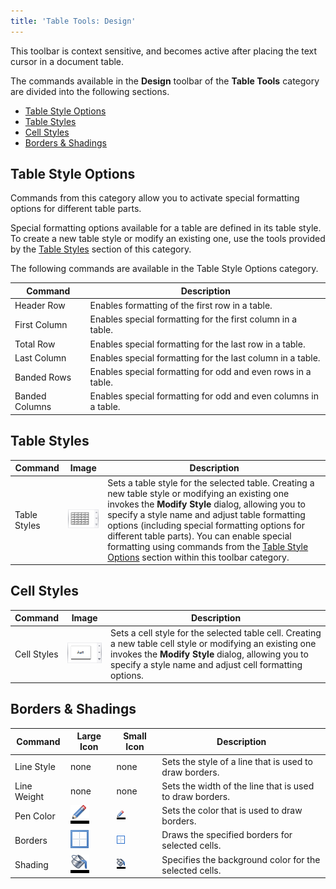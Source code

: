 ```yaml
---
title: 'Table Tools: Design'
---
```

This toolbar is context sensitive, and becomes active after placing the text cursor in a document table.

The commands available in the **Design** toolbar of the **Table Tools** category are divided into the following sections.
* [Table Style Options](#tablestyleoptions)
* [Table Styles](#tablestyles)
* [Cell Styles](#tablecellstyles)
* [Borders &amp; Shadings](#bordersshadings)

## <a name="tablestyleoptions"/>Table Style Options
Commands from this category allow you to activate special formatting options for different table parts.

Special formatting options available for a table are defined in its table style. To create a new table style or modify an existing one, use the tools provided by the [Table Styles](#tablestyles) section of this category.

The following commands are available in the Table Style Options category.

| Command | Description |
|---|---|
| Header Row | Enables formatting of the first row in a table. |
| First Column | Enables special formatting for the first column in a table. |
| Total Row | Enables special formatting for the last row in a table. |
| Last Column | Enables special formatting for the last column in a table. |
| Banded Rows | Enables special formatting for odd and even rows in a table. |
| Banded Columns | Enables special formatting for odd and even columns in a table. |

## <a name="tablestyles"/>Table Styles
| Command | Image | Description |
|---|---|---|
| Table Styles | ![table-styles](../../../../images/Img20608.png) | Sets a table style for the selected table. Creating a new table style or modifying an existing one invokes the **Modify Style** dialog, allowing you to specify a style name and adjust table formatting options (including special formatting options for different table parts). You can enable special formatting using commands from the [Table Style Options](#tablestyleoptions) section within this toolbar category. |

## <a name="tablecellstyles"/>Cell Styles
| Command | Image | Description |
|---|---|---|
| Cell Styles | ![table-cell-styles](../../../../images/Img20607.png) | Sets a cell style for the selected table cell. Creating a new table cell style or modifying an existing one invokes the **Modify Style** dialog, allowing you to specify a style name and adjust cell formatting options. |

## <a name="bordersshadings"/>Borders &amp; Shadings
| Command | Large Icon | Small Icon | Description |
|---|---|---|---|
| Line Style | none | none | Sets the style of a line that is used to draw borders. |
| Line Weight | none | none | Sets the width of the line that is used to draw borders. |
| Pen Color | ![icon-toolbar-table-tools-design-pen-color](../../../../images/Img20615.png) | ![icon-small-toolbar-table-tools-design-pen-color](../../../../images/Img20628.png) | Sets the color that is used to draw borders. |
| Borders | ![icon-toolbar-table-tools-design-borders](../../../../images/Img20611.png) | ![icon-small-toolbar-table-tools-design-borders](../../../../images/Img20625.png) | Draws the specified borders for selected cells. |
| Shading | ![icon-toolbar-table-tools-design-shading](../../../../images/Img20619.png) | ![icon-small-toolbar-table-tools-design-shading](../../../../images/Img20630.png) | Specifies the background color for the selected cells. |